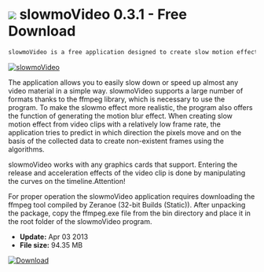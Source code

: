 # ![](https://cdn.softexe.net/static/icon/win.gif) slowmoVideo 0.3.1 - Free Download

```sh
slowmoVideo is a free application designed to create slow motion effects. With the help of the tool, we can release the selected video clip up to the speed of 0.01.
```
[![slowmoVideo](https://gallery.dpcdn.pl/imgc/Tools/15276/g_-_420x350_1.5_-_x20130403100134_00.png)](https://softexe.net/win/multimedia/video/slowmovideo:pcRaa.html)

The application allows you to easily slow down or speed up almost any video material in a simple way. slowmoVideo supports a large number of formats thanks to the ffmpeg library, which is necessary to use the program. To make the slowmo effect more realistic, the program also offers the function of generating the motion blur effect. When creating slow motion effect from video clips with a relatively low frame rate, the application tries to predict in which direction the pixels move and on the basis of the collected data to create non-existent frames using the algorithms.
 
 slowmoVideo works with any graphics cards that support. Entering the release and acceleration effects of the video clip is done by manipulating the curves on the timeline.Attention!
 
 
 For proper operation the slowmoVideo application requires downloading the ffmpeg tool compiled by Zeranoe (32-bit Builds (Static)). After unpacking the package, copy the ffmpeg.exe file from the bin directory and place it in the root folder of the slowmoVideo program.


- **Update:** Apr 03 2013
- **File size:** 94.35 MB

[![Download](https://cdn.softexe.net/static/img/download.png)](https://softexe.net/win/multimedia/video/slowmovideo:pcRaa.html)

